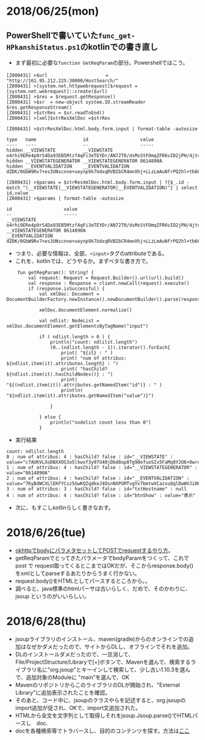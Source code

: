 # 2018/06/25(mon)
## PowerShellで書いていた`func_get-HPkanshiStatus.ps1`のkotlinでの書き直し
- まず最初に必要な`function GetReqParam`の部分。Powershellではこう。
```
[Z000431] >$url    　　              =  "http://161.95.212.225:30000/HostSearch/"
[Z000431] >[system.net.httpwebrequest]$request = [system.net.webrequest]::create($url)
[Z000431] >$res = $request.getResponse()
[Z000431] >$sr  = new-object system.IO.streamReader $res.getResponseStream()
[Z000431] >$strRes = $sr.readToEnd()
[Z000431] >[xml]$strResXmlDoc =$strRes

[Z000431] >$strResXmlDoc.html.body.form.input | format-table -autosize

type   name                 id                   value
----   ----                 --                   -----
hidden __VIEWSTATE          __VIEWSTATE          o4rhi9ERe4p0rS4Da93EB5MtzfAqFi3eTEYDr/AN72T0/dsMsStFOmqZFR6vID2jPH/4jtcohLVo
hidden __VIEWSTATEGENERATOR __VIEWSTATEGENERATOR 8614890A
hidden __EVENTVALIDATION    __EVENTVALIDATION    dZDK/0GbW9Rv7+es3UNscnne+ueynp9k7UdxqRVBIbCR4mnXhj+LLzLmAuNfrPQ2hl+tb66CcwQn

[Z000431] >$params = $strResXmlDoc.html.body.form.input | ?{$_.id -match "(__VIEWSTATE|__VIEWSTATEGENERATOR|__EVENTVALIDATION)"} | select id,value
[Z000431] >$params | format-table -autosize

id                   value
--                   -----
__VIEWSTATE          o4rhi9ERe4p0rS4Da93EB5MtzfAqFi3eTEYDr/AN72T0/dsMsStFOmqZFR6vID2jPH/4jtcohLVoyhzxVjnTtKHo0Q251w4rsft9svuQm
__VIEWSTATEGENERATOR 8614890A
__EVENTVALIDATION    dZDK/0GbW9Rv7+es3UNscnne+ueynp9k7UdxqRVBIbCR4mnXhj+LLzLmAuNfrPQ2hl+tb66CcwQnGuhm/VAjUBvcXkafXVjfhz7/jn6ED

```
- つまり、必要な情報は、全部、`<input>`タグのattributeである。
- これを、kotlinでは、どうやるか。まずベタな書き方で。
```
    fun getReqParam(): String? {
        val request: Request = Request.Builder().url(url).build()
        val response : Response = client.newCall(request).execute()
        if (response.isSuccessful) {
            val xmlDoc: Document = DocumentBuilderFactory.newInstance().newDocumentBuilder().parse(response.body()?.byteStream())

            xmlDoc.documentElement.normalize()

            val ndlist: NodeList =  xmlDoc.documentElement.getElementsByTagName("input")

            if ( ndlist.length > 0 ) {
                println("count: ndlilst.length")
                (0..(ndlist.length - 1)).iterator().forEach{
                    print( "${it} : " )
                    print( "num of attribus: ${ndlist.item(it).attributes.length} : ")
                    print( "hasChild? ${ndlist.item(it).hasChildNodes()} : ")
                    print( "${(ndlist.item(it)).attributes.getNamedItem("id")} : " )
                    println( "${ndlist.item(it).attributes.getNamedItem("value")}")

                }

            } else {
                println("nodelist count less than 0")
            }
```
- 実行結果
```
count: ndlilst.length
0 : num of attribus: 4 : hasChild? false : id="__VIEWSTATE" : value="c7AUKVLXoDBXXOS3o5lkwxf3y97U40jDbd8op8Tg90efuoSIx5FaMq8Y2O6+OwrqYUpm5e/juS0zmNZB7R6wUaUHDoJwKOhQ1aXQIuLQ/HBZhwQmrjUaRiez84LuM0gN2OYSKNo8QNuS4yw0GfvVPA=="
1 : num of attribus: 4 : hasChild? false : id="__VIEWSTATEGENERATOR" : value="8614890A"
2 : num of attribus: 4 : hasChild? false : id="__EVENTVALIDATION" : value="7KyBdWCXLlEKFYCsz5GwKQZqdkeJ4OsnNXPGMTvgYx7bmtwVCazxuQqlDwWVJiO6p9oHaH6PCf6u6JmIYtN+tg1EwDFG9GAkk/Pv2bQJAPdhJVpbBlfFnbpx6V+Kbg9UNMCpXinIUNbmO1unWhNCWA=="
3 : num of attribus: 3 : hasChild? false : id="txtHostname" : null
4 : num of attribus: 4 : hasChild? false : id="btnShow" : value="表示"
```
- 次に、もすこしkotlinらしく書きなおす。
# 2018/6/26(tue)
- [okhttpでbodyにパラメタセットしてPOSTでrequestするやり方](https://tech.mokelab.com/android/libs/okhttp/post.html)。
- getReqParamでとってきたパラメータでbodyParamをつくって、これで post で request取ってくるとこまではOKだが、そこからresponse.body()をxmlとしてparseするあたりからうまく行かない。
- request.body()をHTMLとしてパースするところから。。
- 調べると、java標準のhtmlパーサは古いらしく、だめで、そのかわりに、jsoup というのがいいらしい。
# 2018/6/28(thu)
- jsoupライブラリのインストール、maven(gradle)からのオンラインでの追加はなぜかダメだったので、サイトからDLし、オフラインでそれを追加。
- DLのインストールダメだったので、一旦消して、File/ProjectStructure/Libraryで[+]ボタンで、Mavenを選んで、検索するライブラリ名に"org.jsoup"とキーインして検索して、少し古い1.10.3を選んで、追加対象のModuleに "main"を選んで、OK
- MavenのリポジトリからこのライブラリのDLが開始され、"External Library"に追加表示されたことを確認。
- そのあと、コード中に、jsoupのクラスやらを記述すると、org.jsoupのimport追加が促され、OKで、import文追加された。
- HTMLから全文を文字列として取得しそれをjsoup.Jsoup.parse()でHTMLパースし　doc.
- docを各種検索等でトラバースし、目的のコンテンツを探す。方法は[ここ](https://jsoup.org/cookbook/extracting-data/dom-navigation)
